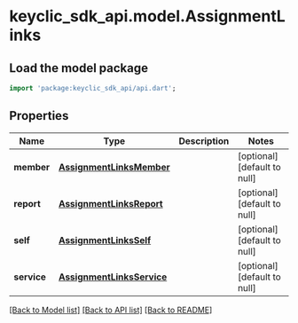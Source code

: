 # keyclic_sdk_api.model.AssignmentLinks

## Load the model package
```dart
import 'package:keyclic_sdk_api/api.dart';
```

## Properties
Name | Type | Description | Notes
------------ | ------------- | ------------- | -------------
**member** | [**AssignmentLinksMember**](AssignmentLinksMember.md) |  | [optional] [default to null]
**report** | [**AssignmentLinksReport**](AssignmentLinksReport.md) |  | [optional] [default to null]
**self** | [**AssignmentLinksSelf**](AssignmentLinksSelf.md) |  | [optional] [default to null]
**service** | [**AssignmentLinksService**](AssignmentLinksService.md) |  | [optional] [default to null]

[[Back to Model list]](../README.md#documentation-for-models) [[Back to API list]](../README.md#documentation-for-api-endpoints) [[Back to README]](../README.md)


